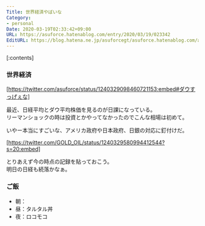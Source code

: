 ```yaml
---
Title: 世界経済やばいな
Category:
- personal
Date: 2020-03-19T02:33:42+09:00
URL: https://asuforce.hatenablog.com/entry/2020/03/19/023342
EditURL: https://blog.hatena.ne.jp/asuforcegt/asuforce.hatenablog.com/atom/entry/26006613537395797
---
```


[:contents]

###  世界経済

[https://twitter.com/asuforce/status/1240329098460721153:embed#ダウすっげぇな]

最近、日経平均とダウ平均株価を見るのが日課になっている。  
リーマンショックの時は投資とかやってなかったのでこんな相場は初めて。

いやー本当にすごいな、アメリカ政府や日本政府、日銀の対応に釘付けだ。

[https://twitter.com/GOLD_OIL/status/1240329580994412544?s=20:embed]

とりあえず今の時点の記録を貼っておこう。  
明日の日経も続落かなぁ。

### ご飯

- 朝：
- 昼：タルタル丼
- 夜：ロコモコ
